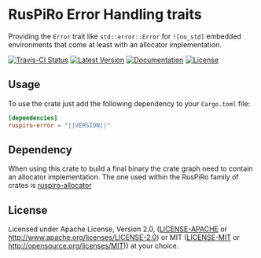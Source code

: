 # RusPiRo Error Handling traits

Providing the `Error` trait like `std::error::Error` for `![no_std]` embedded environments that come at least with an allocator implementation.

[![Travis-CI Status](https://api.travis-ci.com/RusPiRo/ruspiro-error.svg?branch=release)](https://travis-ci.com/RusPiRo/ruspiro-error)
[![Latest Version](https://img.shields.io/crates/v/ruspiro-error.svg)](https://crates.io/crates/ruspiro-error)
[![Documentation](https://docs.rs/ruspiro-error/badge.svg)](https://docs.rs/ruspiro-error)
[![License](https://img.shields.io/crates/l/ruspiro-error.svg)](https://github.com/RusPiRo/ruspiro-error#license)

## Usage

To use the crate just add the following dependency to your ``Cargo.toml`` file:

```toml
[dependencies]
ruspiro-error = "||VERSION||"
```

## Dependency

When using this crate to build a final binary the crate graph need to contain an allocator implementation. The one used within the RusPiRo family of crates is [ruspiro-allocator](https://crates.io/crates/ruspiro-allocator)

## License

Licensed under Apache License, Version 2.0, ([LICENSE-APACHE](LICENSE-APACHE) or http://www.apache.org/licenses/LICENSE-2.0) or MIT ([LICENSE-MIT](LICENSE-MIT) or http://opensource.org/licenses/MIT)) at your choice.
